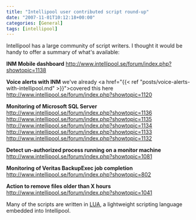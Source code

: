 ```yaml
---
title: "Intellipool user contributed script round-up"
date: "2007-11-01T10:12:18+00:00"
categories: [General]
tags: [intellipool]
---
```


Intellipool has a large community of script writers. I thought it would be handy to offer a summary of what's available:

<strong>INM Mobile dashboard</strong>
http://www.intellipool.se/forum/index.php?showtopic=1138

<strong>Voice alerts with INM</strong> we've already <a href="{{< ref "posts/voice-alerts-with-intellipool.md" >}}">covered this here</a>
http://www.intellipool.se/forum/index.php?showtopic=1120

<strong>Monitoring of Microsoft SQL Server</strong>
http://www.intellipool.se/forum/index.php?showtopic=1136
http://www.intellipool.se/forum/index.php?showtopic=1135
http://www.intellipool.se/forum/index.php?showtopic=1134
http://www.intellipool.se/forum/index.php?showtopic=1133
http://www.intellipool.se/forum/index.php?showtopic=1132

<strong>Detect un-authorized process running on a monitor machine</strong>
http://www.intellipool.se/forum/index.php?showtopic=1081

<strong>Monitoring of Veritas BackupExec job completion</strong>
http://www.intellipool.se/forum/index.php?showtopic=802

<strong>Action to remove files older than X hours</strong>
http://www.intellipool.se/forum/index.php?showtopic=1041

Many of the scripts are written in <a href="http://www.lua.org/">LUA</a>, a lightweight scripting language embedded into Intellipool.
